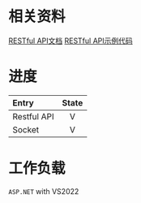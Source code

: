 # 相关资料
[RESTful API文档](https://happy-scu-team.github.io/guideline/Protocol.html#%E6%9C%8D%E5%8A%A1%E7%AB%AF%E4%B8%BB%E7%A8%8B%E5%BA%8F%E7%9A%84restful_api)
[RESTful API示例代码](https://github.com/Happy-SCU-Team/dorm_volume_server/blob/master/Test/test.py)

# 进度

|Entry|State|
|:---|:---:|
|Restful API|V|
|Socket|V

# 工作负载
`ASP.NET` with VS2022
